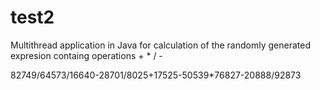 # test2
Multithread application in Java for calculation of the randomly generated expresion containg operations + * / - 

82749/64573/16640-28701/8025+17525-50539*76827-20888/92873
